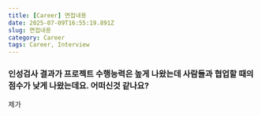 ```yaml
---
title: [Career] 면접내용
date: 2025-07-09T16:55:19.891Z
slug: 면접내용
category: Career
tags: Career, Interview
---
```


### 인성검사 결과가 프로젝트 수행능력은 높게 나왔는데 사람들과 협업할 때의 점수가 낮게 나왔는데요. 어떠신것 같나요?

제가

